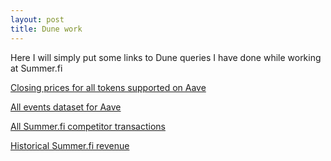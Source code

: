 ```yaml
---
layout: post
title: Dune work
---
```


Here I will simply put some links to Dune queries I have done while working at Summer.fi

[Closing prices for all tokens supported on Aave](https://dune.com/queries/2286217)

[All events dataset for Aave](https://dune.com/queries/2416250)

[All Summer.fi competitor transactions](https://dune.com/queries/3041280)

[Historical Summer.fi revenue](https://dune.com/queries/3202715)
